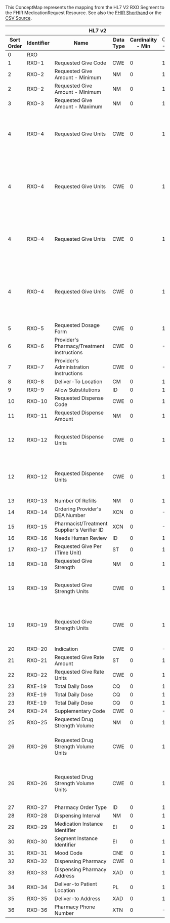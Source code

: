 
This ConceptMap represents the mapping from the HL7 V2 RXO Segment to the FHIR MedicationRequest Resource. See also the <a href='https://github.com/HL7/v2-to-fhir/blob/master/tank/Segment RXO to MedicationRequest.fsh'>FHIR Shorthand</a> or the <a href='https://github.com/HL7/v2-to-fhir/blob/master/mappings/segments/HL7 Segment - FHIR R4_ RXO[MedicationRequest] - Sheet1.csv'>CSV Source</a>.
<table class='grid'><thead>
<tr><th colspan='6'>HL7 v2</th><th colspan='3'>Condition (IF True, args)</th><th colspan='8'>HL7 FHIR</th><th rowspan='2'>Comments</th></tr>
<tr><th title='Rows are listed in sequence of how they appear in the v2 standard. The first column, Sort Order, provides a sort order that can re-create the original v2 standard sequence in case one opts to re-sort/filter the rows.'>Sort Order</th><th title='Contains the formal Segment Name and Field Sequence according to the base standard using &quot;-&quot; as the delimiter.'>Identifier</th><th title='The formal name of the field in the most current published version.'>Name</th><th title='The data type of the field in the most current published version if not deprecated, otherwise the data type at the time it was deprecated and removed.'>Data Type</th><th title='The V2 min cardinality expressed numerically.'>Cardinality - Min</th><td style='border-right: 2px' title='The V2 max cardinality expressed numerically.'>Cardinality - Max</td><th title='Condition in an easy to read syntax (Computable ANTLR)'>Computable ANTLR</th><th title='Condition in FHIRPath Notation'>Computable FHIRPath</th><td style='border-right: 2px' title='Condition expressed in narrative form'>Narrative</td><th title='An existing FHIR attribute in the target FHIR version.'>FHIR Attribute</th><th title='A proposed extension. It will be expressed with #ext-...# around the proposed name. '>Extension</th><th title='The FHIR attribute&apos;s data type in the target FHIR version.'>Data Type</th><th title='The FHIR min cardinality expressed numerically.'>Cardinality - Min</th><td style='border-right: 2px' title='The FHIR max cardinality expressed numerically.'>Cardinality - Max</td><th title='The URL to the Data Type Map that is to be used for the attribute in this segment.'>Data Type Mapping</th><th title='The fixed or computed value to assign'>Vocabulary Mapping<br/>(IS, ID, CE, CEN, CWE)</th><th title='The URL to the Vocabulary Map that is to be used for the coded element for this attribute.'>Assignment</th></tr></thead>
<tbody>
<tr><td>0</td><td>RXO</td><td></td><td></td><td></td><td style='border-right: 2px'></td><td></td><td></td><td style='border-right: 2px'></td><td><a href='https://hl7.org/fhir/R4/MedicationRequest.MedicationRequest-definitions.html#MedicationRequest.intent'>MedicationRequest.intent</a></td><td></td><td><a href='https://hl7.org/fhir/R4/MedicationRequest.MedicationRequest-definitions.html#MedicationRequest.code'>MedicationRequest.code</a></td><td></td><td></td><td></td><td></td><td></td><td></td></tr>
<tr><td>1</td><td>RXO-1</td><td>Requested Give Code</td><td>CWE</td><td>0</td><td style='border-right: 2px'>1</td><td></td><td></td><td style='border-right: 2px'></td><td><a href='https://hl7.org/fhir/R4/MedicationRequest.MedicationRequest-definitions.html#MedicationRequest.medication'>MedicationRequest.medication</a>(<a href='https://hl7.org/fhir/R4/MedicationRequest.MedicationRequest-definitions.html#MedicationRequest.Medication.code'>MedicationRequest.Medication.code</a>)</td><td></td><td><a href='https://hl7.org/fhir/R4/MedicationRequest.MedicationRequest-definitions.html#MedicationRequest.CodeableConcept'>MedicationRequest.CodeableConcept</a></td><td>1</td><td></td><td><a href='ConceptMap-datatype-cwe-to-codeableconcept.html'>CWE[CodeableConcept]</a></td><td>RequestedGiveCode</td><td></td><td></td></tr>
<tr><td>2</td><td>RXO-2</td><td>Requested Give Amount - Minimum</td><td>NM</td><td>0</td><td style='border-right: 2px'>1</td><td></td><td></td><td style='border-right: 2px'></td><td><a href='https://hl7.org/fhir/R4/MedicationRequest.MedicationRequest-definitions.html#MedicationRequest.dosageInstruction.doseAndRate.doseRange.low.value'>MedicationRequest.dosageInstruction.doseAndRate.doseRange.low.value</a></td><td></td><td><a href='https://hl7.org/fhir/R4/MedicationRequest.MedicationRequest-definitions.html#MedicationRequest.decimal'>MedicationRequest.decimal</a></td><td></td><td></td><td></td><td></td><td></td><td></td></tr>
<tr><td>2</td><td>RXO-2</td><td>Requested Give Amount - Minimum</td><td>NM</td><td>0</td><td style='border-right: 2px'>1</td><td></td><td></td><td style='border-right: 2px'></td><td><a href='https://hl7.org/fhir/R4/MedicationRequest.MedicationRequest-definitions.html#MedicationRequest.dosageInstruction.doseAndRate.type'>MedicationRequest.dosageInstruction.doseAndRate.type</a></td><td></td><td></td><td></td><td></td><td></td><td></td><td>"ordered"</td><td></td></tr>
<tr><td>3</td><td>RXO-3</td><td>Requested Give Amount - Maximum</td><td>NM</td><td>0</td><td style='border-right: 2px'>1</td><td></td><td></td><td style='border-right: 2px'></td><td><a href='https://hl7.org/fhir/R4/MedicationRequest.MedicationRequest-definitions.html#MedicationRequest.dosageInstruction.doseAndRate.doseRange.high.value'>MedicationRequest.dosageInstruction.doseAndRate.doseRange.high.value</a></td><td></td><td><a href='https://hl7.org/fhir/R4/MedicationRequest.MedicationRequest-definitions.html#MedicationRequest.decimal'>MedicationRequest.decimal</a></td><td></td><td></td><td></td><td></td><td></td><td></td></tr>
<tr><td>4</td><td>RXO-4</td><td>Requested Give Units</td><td>CWE</td><td>0</td><td style='border-right: 2px'>1</td><td>IF RXO-2 IS VALUED AND (IF RXO-4.1 IS VALUED OR RXO-4.3 IS VALUED)</td><td></td><td style='border-right: 2px'></td><td><a href='https://hl7.org/fhir/R4/MedicationRequest.MedicationRequest-definitions.html#MedicationRequest.dosageInstruction.doseAndRate.doseRange.low.code'>MedicationRequest.dosageInstruction.doseAndRate.doseRange.low.code</a></td><td></td><td><a href='https://hl7.org/fhir/R4/MedicationRequest.MedicationRequest-definitions.html#MedicationRequest.code'>MedicationRequest.code</a></td><td></td><td></td><td><a href='ConceptMap-datatype-cwe-to-code.html'>CWE[Code]</a></td><td>RequestedGiveUnits</td><td></td><td></td></tr>
<tr><td>4</td><td>RXO-4</td><td>Requested Give Units</td><td>CWE</td><td>0</td><td style='border-right: 2px'>1</td><td>IF RXO-2 IS VALUED AND (IF RXO-4.1 IS NOT VALUED AND RXO-4.3 IS NOT VALUED)</td><td></td><td style='border-right: 2px'></td><td><a href='https://hl7.org/fhir/R4/MedicationRequest.MedicationRequest-definitions.html#MedicationRequest.dosageInstruction.doseAndRate.doseRange.low.unit'>MedicationRequest.dosageInstruction.doseAndRate.doseRange.low.unit</a></td><td></td><td><a href='https://hl7.org/fhir/R4/MedicationRequest.MedicationRequest-definitions.html#MedicationRequest.string'>MedicationRequest.string</a></td><td></td><td></td><td><a href='ConceptMap-datatype-cwe-to-string.html'>CWE[String]</a></td><td></td><td></td><td></td></tr>
<tr><td>4</td><td>RXO-4</td><td>Requested Give Units</td><td>CWE</td><td>0</td><td style='border-right: 2px'>1</td><td>IF RXO-2 IS VALUED AND (IF RXO-4.1 IS VALUED OR RXO-4.3 IS VALUED)</td><td></td><td style='border-right: 2px'></td><td><a href='https://hl7.org/fhir/R4/MedicationRequest.MedicationRequest-definitions.html#MedicationRequest.dosageInstruction.doseAndRate.doseRange.high.code'>MedicationRequest.dosageInstruction.doseAndRate.doseRange.high.code</a></td><td></td><td><a href='https://hl7.org/fhir/R4/MedicationRequest.MedicationRequest-definitions.html#MedicationRequest.code'>MedicationRequest.code</a></td><td></td><td></td><td><a href='ConceptMap-datatype-cwe-to-code.html'>CWE[Code]</a></td><td></td><td></td><td></td></tr>
<tr><td>4</td><td>RXO-4</td><td>Requested Give Units</td><td>CWE</td><td>0</td><td style='border-right: 2px'>1</td><td>IF RXO-2 IS VALUED AND (IF RXO-4.1 IS NOT VALUED AND RXO-4.3 IS NOT VALUED)</td><td></td><td style='border-right: 2px'></td><td><a href='https://hl7.org/fhir/R4/MedicationRequest.MedicationRequest-definitions.html#MedicationRequest.dosageInstruction.doseAndRate.doseRange.high.unit'>MedicationRequest.dosageInstruction.doseAndRate.doseRange.high.unit</a></td><td></td><td><a href='https://hl7.org/fhir/R4/MedicationRequest.MedicationRequest-definitions.html#MedicationRequest.string'>MedicationRequest.string</a></td><td></td><td></td><td><a href='ConceptMap-datatype-cwe-to-string.html'>CWE[String]</a></td><td></td><td></td><td></td></tr>
<tr><td>5</td><td>RXO-5</td><td>Requested Dosage Form</td><td>CWE</td><td>0</td><td style='border-right: 2px'>1</td><td></td><td></td><td style='border-right: 2px'></td><td><a href='https://hl7.org/fhir/R4/MedicationRequest.MedicationRequest-definitions.html#MedicationRequest.medication'>MedicationRequest.medication</a>(<a href='https://hl7.org/fhir/R4/MedicationRequest.MedicationRequest-definitions.html#MedicationRequest.Medication.doseForm'>MedicationRequest.Medication.doseForm</a>)</td><td></td><td><a href='https://hl7.org/fhir/R4/MedicationRequest.MedicationRequest-definitions.html#MedicationRequest.CodeableConcept'>MedicationRequest.CodeableConcept</a></td><td></td><td></td><td><a href='ConceptMap-datatype-cwe-to-codeableconcept.html'>CWE[CodeableConcept]</a></td><td>RequestedDosageForm</td><td></td><td></td></tr>
<tr><td>6</td><td>RXO-6</td><td>Provider's Pharmacy/Treatment Instructions</td><td>CWE</td><td>0</td><td style='border-right: 2px'>-1</td><td></td><td></td><td style='border-right: 2px'></td><td></td><td></td><td></td><td></td><td></td><td></td><td></td><td></td><td></td></tr>
<tr><td>7</td><td>RXO-7</td><td>Provider's Administration Instructions</td><td>CWE</td><td>0</td><td style='border-right: 2px'>-1</td><td></td><td></td><td style='border-right: 2px'></td><td></td><td></td><td></td><td></td><td></td><td></td><td></td><td></td><td></td></tr>
<tr><td>8</td><td>RXO-8</td><td>Deliver-To Location</td><td>CM</td><td>0</td><td style='border-right: 2px'>1</td><td></td><td></td><td style='border-right: 2px'></td><td></td><td></td><td></td><td></td><td></td><td></td><td></td><td></td><td></td></tr>
<tr><td>9</td><td>RXO-9</td><td>Allow Substitutions</td><td>ID</td><td>0</td><td style='border-right: 2px'>1</td><td></td><td></td><td style='border-right: 2px'></td><td><a href='https://hl7.org/fhir/R4/MedicationRequest.MedicationRequest-definitions.html#MedicationRequest.substitution.allowedCodeableConcept'>MedicationRequest.substitution.allowedCodeableConcept</a></td><td></td><td><a href='https://hl7.org/fhir/R4/MedicationRequest.MedicationRequest-definitions.html#MedicationRequest.CodeableConcept'>MedicationRequest.CodeableConcept</a></td><td></td><td></td><td><a href='ConceptMap-datatype-id-to-codeableconcept.html'>ID[CodeableConcept]</a></td><td>AllowSubstition</td><td></td><td></td></tr>
<tr><td>10</td><td>RXO-10</td><td>Requested Dispense Code</td><td>CWE</td><td>0</td><td style='border-right: 2px'>1</td><td></td><td></td><td style='border-right: 2px'></td><td></td><td></td><td></td><td></td><td></td><td></td><td></td><td></td><td></td></tr>
<tr><td>11</td><td>RXO-11</td><td>Requested Dispense Amount</td><td>NM</td><td>0</td><td style='border-right: 2px'>1</td><td></td><td></td><td style='border-right: 2px'></td><td><a href='https://hl7.org/fhir/R4/MedicationRequest.MedicationRequest-definitions.html#MedicationRequest.dispenseRequest.quantity.value'>MedicationRequest.dispenseRequest.quantity.value</a></td><td></td><td><a href='https://hl7.org/fhir/R4/MedicationRequest.MedicationRequest-definitions.html#MedicationRequest.decimal'>MedicationRequest.decimal</a></td><td></td><td></td><td></td><td></td><td></td><td></td></tr>
<tr><td>12</td><td>RXO-12</td><td>Requested Dispense Units</td><td>CWE</td><td>0</td><td style='border-right: 2px'>1</td><td>IF RXO-12.1 IS VALUED OR RXO-12.3 IS VALUED</td><td></td><td style='border-right: 2px'></td><td><a href='https://hl7.org/fhir/R4/MedicationRequest.MedicationRequest-definitions.html#MedicationRequest.dispenseRequest.quantity.code'>MedicationRequest.dispenseRequest.quantity.code</a></td><td></td><td><a href='https://hl7.org/fhir/R4/MedicationRequest.MedicationRequest-definitions.html#MedicationRequest.code'>MedicationRequest.code</a></td><td></td><td></td><td><a href='ConceptMap-datatype-cwe-to-code.html'>CWE[Code]</a></td><td>RequestedDispenseUnits</td><td></td><td></td></tr>
<tr><td>12</td><td>RXO-12</td><td>Requested Dispense Units</td><td>CWE</td><td>0</td><td style='border-right: 2px'>1</td><td>IF RXO-12.1 IS NOT VALUED AND RXO-12.3 IS NOT VALUED</td><td></td><td style='border-right: 2px'></td><td><a href='https://hl7.org/fhir/R4/MedicationRequest.MedicationRequest-definitions.html#MedicationRequest.dispenseRequest.quantity.unit'>MedicationRequest.dispenseRequest.quantity.unit</a></td><td></td><td><a href='https://hl7.org/fhir/R4/MedicationRequest.MedicationRequest-definitions.html#MedicationRequest.string'>MedicationRequest.string</a></td><td></td><td></td><td><a href='ConceptMap-datatype-cwe-to-string.html'>CWE[String]</a></td><td></td><td></td><td></td></tr>
<tr><td>13</td><td>RXO-13</td><td>Number Of Refills</td><td>NM</td><td>0</td><td style='border-right: 2px'>1</td><td></td><td></td><td style='border-right: 2px'></td><td><a href='https://hl7.org/fhir/R4/MedicationRequest.MedicationRequest-definitions.html#MedicationRequest.dispenseRequest.numberOfRepeatsAllowed'>MedicationRequest.dispenseRequest.numberOfRepeatsAllowed</a></td><td></td><td><a href='https://hl7.org/fhir/R4/MedicationRequest.MedicationRequest-definitions.html#MedicationRequest.unsignedInt'>MedicationRequest.unsignedInt</a></td><td></td><td></td><td></td><td></td><td></td><td></td></tr>
<tr><td>14</td><td>RXO-14</td><td>Ordering Provider's DEA Number</td><td>XCN</td><td>0</td><td style='border-right: 2px'>-1</td><td></td><td></td><td style='border-right: 2px'></td><td><a href='https://hl7.org/fhir/R4/MedicationRequest.MedicationRequest-definitions.html#MedicationRequest.requester'>MedicationRequest.requester</a>(<a href='https://hl7.org/fhir/R4/MedicationRequest.MedicationRequest-definitions.html#MedicationRequest.Practitioner'>MedicationRequest.Practitioner</a>)</td><td></td><td><a href='https://hl7.org/fhir/R4/references.html'>Reference</a></td><td></td><td></td><td><a href='ConceptMap-datatype-xcn-to-practitioner.html'>XCN[Practitioner]</a></td><td></td><td></td><td></td></tr>
<tr><td>15</td><td>RXO-15</td><td>Pharmacist/Treatment Supplier's Verifier ID</td><td>XCN</td><td>0</td><td style='border-right: 2px'>-1</td><td></td><td></td><td style='border-right: 2px'></td><td></td><td></td><td></td><td></td><td></td><td></td><td></td><td></td><td></td></tr>
<tr><td>16</td><td>RXO-16</td><td>Needs Human Review</td><td>ID</td><td>0</td><td style='border-right: 2px'>1</td><td></td><td></td><td style='border-right: 2px'></td><td></td><td></td><td></td><td></td><td></td><td></td><td></td><td></td><td></td></tr>
<tr><td>17</td><td>RXO-17</td><td>Requested Give Per (Time Unit)</td><td>ST</td><td>0</td><td style='border-right: 2px'>1</td><td></td><td></td><td style='border-right: 2px'></td><td></td><td></td><td></td><td></td><td></td><td></td><td></td><td></td><td></td></tr>
<tr><td>18</td><td>RXO-18</td><td>Requested Give Strength</td><td>NM</td><td>0</td><td style='border-right: 2px'>1</td><td></td><td></td><td style='border-right: 2px'></td><td><a href='https://hl7.org/fhir/R4/MedicationRequest.MedicationRequest-definitions.html#MedicationRequest.medicationReference'>MedicationRequest.medicationReference</a>(<a href='https://hl7.org/fhir/R4/MedicationRequest.MedicationRequest-definitions.html#MedicationRequest.Medication.ingredient.strength.numerator.value'>MedicationRequest.Medication.ingredient.strength.numerator.value</a></td><td></td><td></td><td></td><td></td><td></td><td></td><td></td><td></td></tr>
<tr><td>19</td><td>RXO-19</td><td>Requested Give Strength Units</td><td>CWE</td><td>0</td><td style='border-right: 2px'>1</td><td>IF RXO-19.1 IS VALUED OR RXO-19.3 IS VALUED</td><td></td><td style='border-right: 2px'></td><td><a href='https://hl7.org/fhir/R4/MedicationRequest.MedicationRequest-definitions.html#MedicationRequest.medicationReference'>MedicationRequest.medicationReference</a>(<a href='https://hl7.org/fhir/R4/MedicationRequest.MedicationRequest-definitions.html#MedicationRequest.Medication.ingredient.strength.numerator.code'>MedicationRequest.Medication.ingredient.strength.numerator.code</a></td><td></td><td><a href='https://hl7.org/fhir/R4/MedicationRequest.MedicationRequest-definitions.html#MedicationRequest.code'>MedicationRequest.code</a></td><td></td><td></td><td><a href='ConceptMap-datatype-cwe-to-code.html'>CWE[Code]</a></td><td>RequestedGiveStrengthUnits</td><td></td><td></td></tr>
<tr><td>19</td><td>RXO-19</td><td>Requested Give Strength Units</td><td>CWE</td><td>0</td><td style='border-right: 2px'>1</td><td>IF RXO-19.1 IS NOT VALUED AND RXO-19.3 IS NOT VALUED</td><td></td><td style='border-right: 2px'></td><td><a href='https://hl7.org/fhir/R4/MedicationRequest.MedicationRequest-definitions.html#MedicationRequest.medicationReference'>MedicationRequest.medicationReference</a>(<a href='https://hl7.org/fhir/R4/MedicationRequest.MedicationRequest-definitions.html#MedicationRequest.Medication.ingredient.strength.numerator.unit'>MedicationRequest.Medication.ingredient.strength.numerator.unit</a></td><td></td><td><a href='https://hl7.org/fhir/R4/MedicationRequest.MedicationRequest-definitions.html#MedicationRequest.string'>MedicationRequest.string</a></td><td></td><td></td><td><a href='ConceptMap-datatype-cwe-to-string.html'>CWE[String]</a></td><td></td><td></td><td></td></tr>
<tr><td>20</td><td>RXO-20</td><td>Indication</td><td>CWE</td><td>0</td><td style='border-right: 2px'>-1</td><td></td><td></td><td style='border-right: 2px'></td><td></td><td></td><td></td><td></td><td></td><td></td><td></td><td></td><td></td></tr>
<tr><td>21</td><td>RXO-21</td><td>Requested Give Rate Amount</td><td>ST</td><td>0</td><td style='border-right: 2px'>1</td><td></td><td></td><td style='border-right: 2px'></td><td></td><td></td><td></td><td></td><td></td><td></td><td></td><td></td><td></td></tr>
<tr><td>22</td><td>RXO-22</td><td>Requested Give Rate Units</td><td>CWE</td><td>0</td><td style='border-right: 2px'>1</td><td></td><td></td><td style='border-right: 2px'></td><td></td><td></td><td></td><td></td><td></td><td></td><td></td><td></td><td></td></tr>
<tr><td>23</td><td>RXE-19</td><td>Total Daily Dose</td><td>CQ</td><td>0</td><td style='border-right: 2px'>1</td><td></td><td></td><td style='border-right: 2px'></td><td><a href='https://hl7.org/fhir/R4/MedicationRequest.MedicationRequest-definitions.html#MedicationRequest.dosageInstruction.maxDosePerPeriod.numerator'>MedicationRequest.dosageInstruction.maxDosePerPeriod.numerator</a></td><td></td><td><a href='https://hl7.org/fhir/R4/MedicationRequest.MedicationRequest-definitions.html#MedicationRequest.Quantity'>MedicationRequest.Quantity</a></td><td>0</td><td>1</td><td><a href='ConceptMap-datatype-cq-to-quantity.html'>CQ[Quantity]</a></td><td></td><td></td><td></td></tr>
<tr><td>23</td><td>RXE-19</td><td>Total Daily Dose</td><td>CQ</td><td>0</td><td style='border-right: 2px'>1</td><td></td><td></td><td style='border-right: 2px'></td><td><a href='https://hl7.org/fhir/R4/MedicationRequest.MedicationRequest-definitions.html#MedicationRequest.dosageInstruction.maxDosePerPeriod.denominator.value'>MedicationRequest.dosageInstruction.maxDosePerPeriod.denominator.value</a></td><td></td><td><a href='https://hl7.org/fhir/R4/MedicationRequest.MedicationRequest-definitions.html#MedicationRequest.Quantity'>MedicationRequest.Quantity</a></td><td>0</td><td>1</td><td></td><td></td><td>"1"</td><td></td></tr>
<tr><td>23</td><td>RXE-19</td><td>Total Daily Dose</td><td>CQ</td><td>0</td><td style='border-right: 2px'>1</td><td></td><td></td><td style='border-right: 2px'></td><td><a href='https://hl7.org/fhir/R4/MedicationRequest.MedicationRequest-definitions.html#MedicationRequest.dosageInstruction.maxDosePerPeriod.denominator.code'>MedicationRequest.dosageInstruction.maxDosePerPeriod.denominator.code</a></td><td></td><td></td><td></td><td></td><td></td><td></td><td>"d"</td><td></td></tr>
<tr><td>24</td><td>RXO-24</td><td>Supplementary Code</td><td>CWE</td><td>0</td><td style='border-right: 2px'>-1</td><td></td><td></td><td style='border-right: 2px'></td><td></td><td></td><td></td><td></td><td></td><td></td><td></td><td></td><td></td></tr>
<tr><td>25</td><td>RXO-25</td><td>Requested Drug Strength Volume</td><td>NM</td><td>0</td><td style='border-right: 2px'>1</td><td></td><td></td><td style='border-right: 2px'></td><td><a href='https://hl7.org/fhir/R4/MedicationRequest.MedicationRequest-definitions.html#MedicationRequest.medicationReference'>MedicationRequest.medicationReference</a>(<a href='https://hl7.org/fhir/R4/MedicationRequest.MedicationRequest-definitions.html#MedicationRequest.Medication.ingredient.strength.denominator.value'>MedicationRequest.Medication.ingredient.strength.denominator.value</a></td><td></td><td><a href='https://hl7.org/fhir/R4/MedicationRequest.MedicationRequest-definitions.html#MedicationRequest.decimal'>MedicationRequest.decimal</a></td><td></td><td></td><td></td><td></td><td></td><td></td></tr>
<tr><td>26</td><td>RXO-26</td><td>Requested Drug Strength Volume Units</td><td>CWE</td><td>0</td><td style='border-right: 2px'>1</td><td>IF RXO-26.1 IS VALUED OR RXO-26.3 IS VALUED</td><td></td><td style='border-right: 2px'></td><td><a href='https://hl7.org/fhir/R4/MedicationRequest.MedicationRequest-definitions.html#MedicationRequest.medicationReference'>MedicationRequest.medicationReference</a>(<a href='https://hl7.org/fhir/R4/MedicationRequest.MedicationRequest-definitions.html#MedicationRequest.Medication.ingredient.strength.denominator.code'>MedicationRequest.Medication.ingredient.strength.denominator.code</a></td><td></td><td><a href='https://hl7.org/fhir/R4/MedicationRequest.MedicationRequest-definitions.html#MedicationRequest.code'>MedicationRequest.code</a></td><td></td><td></td><td></td><td>RequestedDrugStengthVolumeUnits</td><td></td><td></td></tr>
<tr><td>26</td><td>RXO-26</td><td>Requested Drug Strength Volume Units</td><td>CWE</td><td>0</td><td style='border-right: 2px'>1</td><td>IF RXO-26.1 IS NOT VALUED AND RXO-26.3 IS NOT VALUED</td><td></td><td style='border-right: 2px'></td><td><a href='https://hl7.org/fhir/R4/MedicationRequest.MedicationRequest-definitions.html#MedicationRequest.medicationReference'>MedicationRequest.medicationReference</a>(<a href='https://hl7.org/fhir/R4/MedicationRequest.MedicationRequest-definitions.html#MedicationRequest.Medication.ingredient.strength.denominator.unit'>MedicationRequest.Medication.ingredient.strength.denominator.unit</a></td><td></td><td><a href='https://hl7.org/fhir/R4/MedicationRequest.MedicationRequest-definitions.html#MedicationRequest.string'>MedicationRequest.string</a></td><td></td><td></td><td><a href='ConceptMap-datatype-cwe-to-string.html'>CWE[String]</a></td><td></td><td></td><td></td></tr>
<tr><td>27</td><td>RXO-27</td><td>Pharmacy Order Type</td><td>ID</td><td>0</td><td style='border-right: 2px'>1</td><td></td><td></td><td style='border-right: 2px'></td><td></td><td></td><td></td><td></td><td></td><td></td><td></td><td></td><td></td></tr>
<tr><td>28</td><td>RXO-28</td><td>Dispensing Interval</td><td>NM</td><td>0</td><td style='border-right: 2px'>1</td><td></td><td></td><td style='border-right: 2px'></td><td></td><td></td><td></td><td></td><td></td><td></td><td></td><td></td><td></td></tr>
<tr><td>29</td><td>RXO-29</td><td>Medication Instance Identifier</td><td>EI</td><td>0</td><td style='border-right: 2px'>1</td><td></td><td></td><td style='border-right: 2px'></td><td></td><td></td><td></td><td></td><td></td><td></td><td></td><td></td><td></td></tr>
<tr><td>30</td><td>RXO-30</td><td>Segment Instance Identifier</td><td>EI</td><td>0</td><td style='border-right: 2px'>1</td><td></td><td></td><td style='border-right: 2px'></td><td></td><td></td><td></td><td></td><td></td><td></td><td></td><td></td><td></td></tr>
<tr><td>31</td><td>RXO-31</td><td>Mood Code</td><td>CNE</td><td>0</td><td style='border-right: 2px'>1</td><td></td><td></td><td style='border-right: 2px'></td><td></td><td></td><td></td><td></td><td></td><td></td><td></td><td></td><td></td></tr>
<tr><td>32</td><td>RXO-32</td><td>Dispensing Pharmacy</td><td>CWE</td><td>0</td><td style='border-right: 2px'>1</td><td></td><td></td><td style='border-right: 2px'></td><td></td><td></td><td></td><td></td><td></td><td></td><td></td><td></td><td></td></tr>
<tr><td>33</td><td>RXO-33</td><td>Dispensing Pharmacy Address</td><td>XAD</td><td>0</td><td style='border-right: 2px'>1</td><td></td><td></td><td style='border-right: 2px'></td><td></td><td></td><td></td><td></td><td></td><td></td><td></td><td></td><td></td></tr>
<tr><td>34</td><td>RXO-34</td><td>Deliver-to Patient Location</td><td>PL</td><td>0</td><td style='border-right: 2px'>1</td><td></td><td></td><td style='border-right: 2px'></td><td></td><td></td><td></td><td></td><td></td><td></td><td></td><td></td><td></td></tr>
<tr><td>35</td><td>RXO-35</td><td>Deliver-to Address</td><td>XAD</td><td>0</td><td style='border-right: 2px'>1</td><td></td><td></td><td style='border-right: 2px'></td><td></td><td></td><td></td><td></td><td></td><td></td><td></td><td></td><td></td></tr>
<tr><td>36</td><td>RXO-36</td><td>Pharmacy Phone Number</td><td>XTN</td><td>0</td><td style='border-right: 2px'>-1</td><td></td><td></td><td style='border-right: 2px'></td><td></td><td></td><td></td><td></td><td></td><td></td><td></td><td></td><td></td></tr>
</tbody>
</table>
